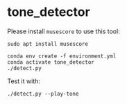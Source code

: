 # tone_detector

Please install `musescore` to use this tool:
```
sudo apt install musescore
```

```
conda env create -f environment.yml
conda activate tone_detector
./detect.py
```

Test it with:
```
./detect.py --play-tone
```


